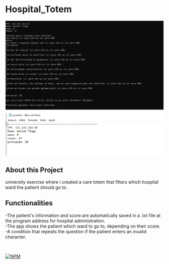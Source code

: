 # Hospital_Totem
![Preview-Screens](https://github.com/devWeslei/Hospital_Totem/blob/main/assets/example.png)   
![Preview-Screens](https://github.com/devWeslei/Hospital_Totem/blob/main/assets/example%202.png)


## About this Project

university exercise where i created a care totem that filters which hospital ward the patient should go to.


## Functionalities
-The patient's information and score are automatically saved in a .txt file at the program address for hospital administration.   
-The app shows the patient which ward to go to, depending on their score.  
-A condition that repeats the question if the patient enters an invalid character.   

<br/>  

[![NPM](https://img.shields.io/npm/l/react)](https://github.com/devWeslei/Hospital_Totem/blob/main/LICENSE) 

